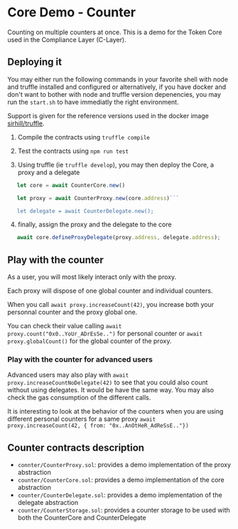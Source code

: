 # Core Demo - Counter

Counting on multiple counters at once.
This is a demo for the Token Core used in the Compliance Layer (C-Layer).

## Deploying it

You may either run the following commands in your favorite shell with node and truffle installed and configured or alternatively, if you have docker and don't want to bother with node and truffle version depenencies, you may run the `start.sh` to have immediatly the right environment.

Support is given for the reference versions used in the docker image [sirhill/truffle](https://cloud.docker.com/u/sirhill/repository/docker/sirhill/truffle).

1. Compile the contracts using `truffle compile`
2. Test the contracts using `npm run test`

3. Using truffle (ie `truffle develop`), you may then deploy the Core, a proxy and a delegate

```javascript
   let core = await CounterCore.new()

   let proxy = await CounterProxy.new(core.address)```

   let delegate = await CounterDelegate.new();
```

4. finally, assign the proxy and the delegate to the core
```javascript
   await core.defineProxyDelegate(proxy.address, delegate.address);
```

## Play with the counter

As a user, you will most likely interact only with the proxy.

Each proxy will dispose of one global counter and individual counters.

When you call `await proxy.increaseCount(42)`, you increase both your personnal counter and the proxy global one.

You can check their value calling `await proxy.count("0x0..YoUr_ADrEsSe..")` for personal counter or `await proxy.globalCount()` for the global counter of the proxy.

### Play with the counter for advanced users

Advanced users may also play with `await proxy.increaseCountNoDelegate(42)` to see that you could also count without using delegates. It would be have the same way. You may also check the gas consumption of the different calls.

It is interesting to look at the behavior of the counters when you are using different personal counters for a same proxy `await proxy.increaseCount(42, { from: "0x..AnOtHeR_AdReSsE.."})`

## Counter contracts description

- `connter/CounterProxy.sol`: provides a demo implementation of the proxy abstraction
- `counter/CounterCore.sol`: provides a demo implementation of the core abstraction
- `counter/CounterDelegate.sol`: provides a demo implementation of the delegate abstraction
- `counter/CounterStorage.sol`: provides a counter storage to be used with both the CounterCore and CounterDelegate
